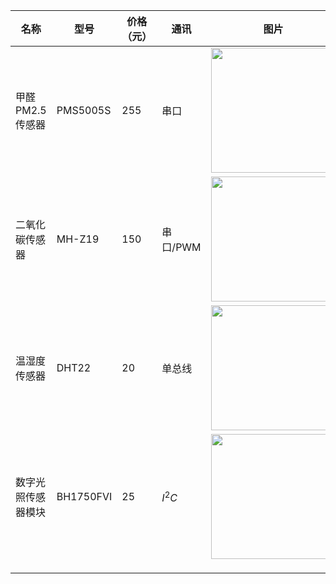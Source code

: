 | 名称         | 型号        | 价格（元） | 通讯     | 图片                                       |
| ---------- | --------- | ----- | ------ | ---------------------------------------- |
| 甲醛PM2.5传感器 | PMS5005S  | 255   | 串口     | [<img width=200px src=https://img.alicdn.com/imgextra/i3/2375177132/TB25dIUlFXXXXbIXXXXXXXXXXXX_!!2375177132.jpg>](https://item.taobao.com/item.htm?id=528254963831) |
| 二氧化碳传感器    | MH-Z19    | 150   | 串口/PWM | [<img width=200px src=https://img.alicdn.com/imgextra/i3/2375177132/TB2WylntXXXXXcRXpXXXXXXXXXX_!!2375177132.jpg>](https://item.taobao.com/item.htm?id=535780195269) |
| 温湿度传感器     | DHT22     | 20    | 单总线    | [<img width=200px src=https://img.alicdn.com/imgextra/i4/2375177132/TB2jQ6LeXXXXXaGXXXXXXXXXXXX_!!2375177132.jpg>](https://item.taobao.com/item.htm?id=520892074961) |
| 数字光照传感器模块  | BH1750FVI | 25    | $I^2C$ | [<img width=200px src=https://img.alicdn.com/imgextra/i3/2375177132/TB2ImD_eXXXXXbtXpXXXXXXXXXX_!!2375177132.jpg>](https://item.taobao.com/item.htm?id=521061784881) |
|            |           |       |        |                                          |
|            |           |       |        |                                          |
|            |           |       |        |                                          |
